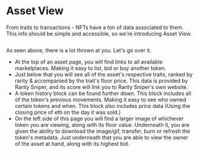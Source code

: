 # Asset View

From traits to transactions - NFTs have a ton of data associated to them. This info should be simple and accessible, so we're introducing Asset View.

<figure><img src="../.gitbook/assets/assetview.gif" alt=""><figcaption></figcaption></figure>

As seen above, there is a lot thrown at you. Let's go over it.&#x20;

* At the top of an asset page, you will find links to all available marketplaces. Making it easy to list, bid or buy another token.
* Just below that you will see all of the asset's respective traits, ranked by rarity & accompanied by the trait's floor price. This data is provided by Rarity Sniper, and its score will link you to Rarity Sniper's own website.
* A token history block can be found further down. This block includes all of the token's previous movements. Making it easy to see who owned certain tokens and when. This block also includes price data (Using the closing price of eth on the day it was sold.)
* On the left side of this page you will find a larger image of whichever token you are viewing, along with its floor value. Underneath it, you are given the ability to download the image/gif, transfer, burn or refresh the token's metadata. Just underneath that you are able to view the owner of the asset at hand, along with its highest bid.
